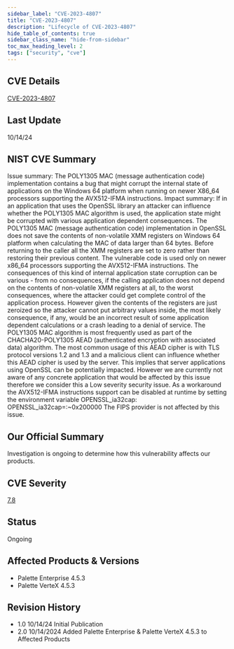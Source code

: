 ```yaml
---
sidebar_label: "CVE-2023-4807"
title: "CVE-2023-4807"
description: "Lifecycle of CVE-2023-4807"
hide_table_of_contents: true
sidebar_class_name: "hide-from-sidebar"
toc_max_heading_level: 2
tags: ["security", "cve"]
---
```


## CVE Details

[CVE-2023-4807](https://nvd.nist.gov/vuln/detail/CVE-2023-4807)

## Last Update

10/14/24

## NIST CVE Summary

Issue summary: The POLY1305 MAC (message authentication code) implementation contains a bug that might corrupt the
internal state of applications on the Windows 64 platform when running on newer X86_64 processors supporting the
AVX512-IFMA instructions. Impact summary: If in an application that uses the OpenSSL library an attacker can influence
whether the POLY1305 MAC algorithm is used, the application state might be corrupted with various application dependent
consequences. The POLY1305 MAC (message authentication code) implementation in OpenSSL does not save the contents of
non-volatile XMM registers on Windows 64 platform when calculating the MAC of data larger than 64 bytes. Before
returning to the caller all the XMM registers are set to zero rather than restoring their previous content. The
vulnerable code is used only on newer x86_64 processors supporting the AVX512-IFMA instructions. The consequences of
this kind of internal application state corruption can be various - from no consequences, if the calling application
does not depend on the contents of non-volatile XMM registers at all, to the worst consequences, where the attacker
could get complete control of the application process. However given the contents of the registers are just zeroized so
the attacker cannot put arbitrary values inside, the most likely consequence, if any, would be an incorrect result of
some application dependent calculations or a crash leading to a denial of service. The POLY1305 MAC algorithm is most
frequently used as part of the CHACHA20-POLY1305 AEAD (authenticated encryption with associated data) algorithm. The
most common usage of this AEAD cipher is with TLS protocol versions 1.2 and 1.3 and a malicious client can influence
whether this AEAD cipher is used by the server. This implies that server applications using OpenSSL can be potentially
impacted. However we are currently not aware of any concrete application that would be affected by this issue therefore
we consider this a Low severity security issue. As a workaround the AVX512-IFMA instructions support can be disabled at
runtime by setting the environment variable OPENSSL_ia32cap: OPENSSL_ia32cap=:~0x200000 The FIPS provider is not
affected by this issue.

## Our Official Summary

Investigation is ongoing to determine how this vulnerability affects our products.

## CVE Severity

[7.8](https://nvd.nist.gov/vuln/detail/CVE-2023-4807)

## Status

Ongoing

## Affected Products & Versions

- Palette Enterprise 4.5.3
- Palette VerteX 4.5.3

## Revision History

- 1.0 10/14/24 Initial Publication
- 2.0 10/14/2024 Added Palette Enterprise & Palette VerteX 4.5.3 to Affected Products
